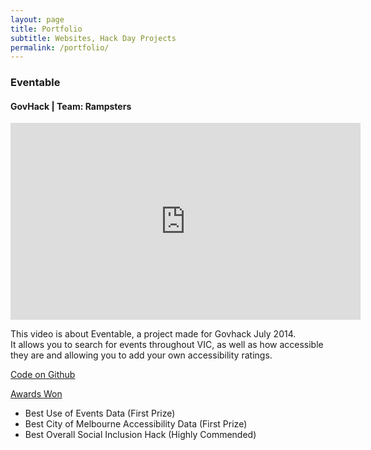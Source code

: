 ```yaml
---
layout: page
title: Portfolio
subtitle: Websites, Hack Day Projects
permalink: /portfolio/
---
```


<div class="portfolio-page">
  <h3>Eventable</h3>
  <h4>GovHack | Team: Rampsters</h4>
  <iframe width="560" height="315" src="https://www.youtube.com/embed/Vzc_vsdvwZk" frameborder="0" allowfullscreen></iframe>
  <div>
    <p>
      This video is about Eventable, a project made for Govhack July 2014.<br>
      It allows you to search for events throughout VIC, as well as how accessible they are and allowing you to add your own accessibility ratings.
    </p>
    <p>
      <a href="https://github.com/event-able/event-able" target="_blank">Code on Github</a>
    </p>
    <p>
      <a href="https://www.govhack.org/2014-winners/" target="_blank">Awards Won</a></p>
    <ul>
      <li>Best Use of Events Data (First Prize)</li>
      <li>Best City of Melbourne Accessibility Data (First Prize)</li>
      <li>Best Overall Social Inclusion Hack (Highly Commended)</li>
    </ul>
  </div>
</div>